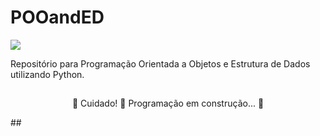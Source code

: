 # POOandED
<img src="https://img.shields.io/static/v1?label=POO&message=Estrutura_de_Dados&color=7159c1&style=for-the-badge&logo=ghost"/>

Repositório para Programação Orientada a Objetos e Estrutura de Dados utilizando Python.
##
<p align="center">
<a>🚧  Cuidado! 🚀 Programação em construção...  🚧 </a>
</p>
##
